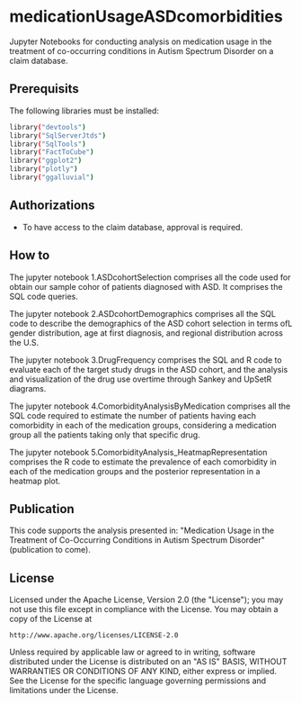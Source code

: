 # medicationUsageASDcomorbidities
Jupyter Notebooks for conducting analysis on medication usage in the treatment of co-occurring conditions in Autism Spectrum Disorder on a claim database.

## Prerequisits
The following libraries must be installed:
```bash
library("devtools")
library("SqlServerJtds")
library("SqlTools")
library("FactToCube")
library("ggplot2")
library("plotly")
library("ggalluvial")
```

## Authorizations
- To have access to the claim database, approval is required. 

## How to
The jupyter notebook 1.ASDcohortSelection comprises all the code used for obtain our sample cohor of patients diagnosed with ASD. It comprises the SQL code queries. 

The jupyter notebook 2.ASDcohortDemographics comprises all the SQL code to describe the demographics of the ASD cohort selection in terms ofL gender distribution, age at first diagnosis, and regional distribution across the U.S.

The jupyter notebook 3.DrugFrequency comprises the SQL and R code to evaluate each of the target study drugs in the ASD cohort, and the analysis and visualization of the drug use overtime through Sankey and UpSetR diagrams.

The jupyter notebook 4.ComorbidityAnalysisByMedication comprises all the SQL code required to estimate the number of patients having each comorbidity in each of the medication groups, considering a medication group all the patients taking only that specific drug.

The jupyter notebook 5.ComorbidityAnalysis_HeatmapRepresentation comprises the R code to estimate the prevalence of each comorbidity in each of the medication groups and the posterior representation in a heatmap plot.

## Publication
This code supports the analysis presented in: "Medication Usage in the Treatment of Co-Occurring Conditions in Autism Spectrum Disorder" (publication to come).

## License
Licensed under the Apache License, Version 2.0 (the "License");
you may not use this file except in compliance with the License.
You may obtain a copy of the License at

    http://www.apache.org/licenses/LICENSE-2.0

Unless required by applicable law or agreed to in writing, software
distributed under the License is distributed on an "AS IS" BASIS,
WITHOUT WARRANTIES OR CONDITIONS OF ANY KIND, either express or implied.
See the License for the specific language governing permissions and
limitations under the License.